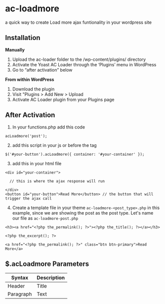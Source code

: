 # ac-loadmore
a quick way to create Load more ajax funtionality in your wordpress site

## Installation
**Manually**
1. Upload the ac-loader folder to the /wp-content/plugins/ directory
2. Activate the Yoast AC Loader through the ‘Plugins’ menu in WordPress
3. Go to “after activation” below

**From within WordPress**
1. Download the plugin
2. Visit "Plugins > Add New > Upload
3. Activate AC Loader plugin from your Plugins page

## After Activation
1. In your functions.php add this code 
```
acLoadmore('post');
```
2. add this script in your js or before the </body> tag
```
$('#your-button').acLoadmore({ container: '#your-container' });
```
3. add this in your html file
```
<div id="your-container">

  // this is where the ajax response will run
  
</div>
<button id="your-button">Read More</button> // the button that will trigger the ajax call
```
4. Create a template file in your theme `ac-loadmore-<post_type>.php`
in this example, since we are showing the post as the post type. Let's name our file as `ac-loadmore-post.php`
```
<h3><a href="<?php the_permalink(); ?>"><?php the_title(); ?></a></h3>

<?php the_excerpt(); ?>

<a href="<?php the_permalink(); ?>" class="btn btn-primary">Read More</a>
```

## $.acLoadmore Parameters
| Syntax | Description |
| ----------- | ----------- |
| Header | Title |
| Paragraph | Text | 
